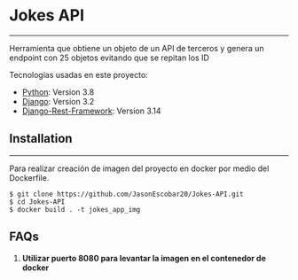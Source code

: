# Jokes API
***
Herramienta que obtiene un objeto de un API de terceros y genera un endpoint con 25 objetos evitando que se repitan los ID

Tecnologías usadas en este proyecto:
* [Python](https://www.python.org): Version 3.8
* [Django](https://www.djangoproject.com): Version 3.2 
* [Django-Rest-Framework](https://www.django-rest-framework.org): Version 3.14

## Installation
***
Para realizar creación de imagen del proyecto en docker por medio del Dockerfile.
```
$ git clone https://github.com/JasonEscobar20/Jokes-API.git
$ cd Jokes-API
$ docker build . -t jokes_app_img
```

## FAQs
1. **Utilizar puerto 8080 para levantar la imagen en el contenedor de docker**